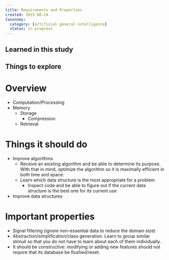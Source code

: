 ```yaml
---
title: Requirements and Properties
created: 2015-08-24
taxonomy:
  category: [artificial general intelligence]
  status: in progress
---
```


## Learned in this study

## Things to explore

# Overview

* Computation/Processing
* Memory
	* Storage
		* Compression
	* Retrieval

# Things it should do

* Improve algorithms
	- Receive an existing algorithm and be able to determine its purpose. With that in mind, optimize the algorithm so it is maximally efficient in both time and space.
	* Learn which data structure is the most appropriate for a problem
		* Inspect code and be able to figure out if the current data structure is the best one for its current use
* Improve data structures

# Important properties

* Signal filtering (ignore non-essential data to reduce the domain size)
* Abstraction/simplification/class generation. Learn to group similar stimuli so that you do not have to learn about each of them individually.
* It should be constructive: modifying or adding new features should not require that its database be flushed/reset.
